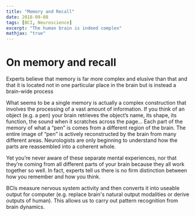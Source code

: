```yaml
---
title: "Memory and Recall"
date: 2018-09-08
tags: [BCI, Neuroscience]
excerpt: "The human brain is indeed complex"
mathjax: "true"
---
```



# On memory and recall

Experts believe that memory is far more complex and elusive than that and that it is located not in one particular place in the brain but is instead a brain-wide process

What seems to be a single memory is actually a complex construction that involves the processing of a vast amount of information. If you think of an object (e.g. a pen) your brain retrieves the object’s name, its shape, its function, the sound when it scratches across the page… Each part of the memory of what a “pen” is comes from a different region of the brain. The entire image of “pen” is actively reconstructed by the brain from many different areas. Neurologists are only beginning to understand how the parts are reassembled into a coherent whole.

Yet you’re never aware of these separate mental experiences, nor that they’re coming from all different parts of your brain because they all work together so well. In fact, experts tell us there is no firm distinction between how you remember and how you think.

BCIs measure nervous system activity and then converts it into useable output for computer (e.g. replace brain's natural output modalities or derive outputs of human). This allows us to carry out pattern recognition from brain dynamics.